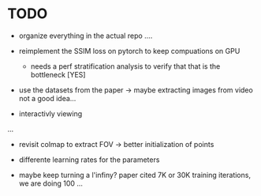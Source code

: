 # TODO

- organize everything in the actual repo ....

- reimplement the SSIM loss on pytorch to keep compuations on GPU
    - needs a perf stratification analysis to verify that that is the bottleneck [YES]

- use the datasets from the paper  ->  maybe extracting images from video not a good idea...

- interactivly viewing

...

- revisit colmap to extract FOV -> better initialization of points

- differente learning rates for the parameters

- maybe keep turning a l'infiny? paper cited 7K or 30K training iterations, we are doing 100 ...


